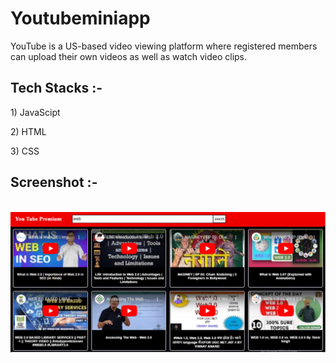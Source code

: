# Youtubeminiapp
YouTube is a US-based video viewing platform where registered members can upload their own videos as well as watch video clips.


<h2>Tech Stacks :-</h2>
<p>1) JavaScipt</p>
<p>2) HTML</p>
<p>3) CSS</p>

<h2>Screenshot :-</h2>
<br>
<img src="./youtube.png"/>
